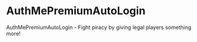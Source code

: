 AuthMePremiumAutoLogin
======================

AuthMePremiumAutoLogin - Fight piracy by giving legal players something more!